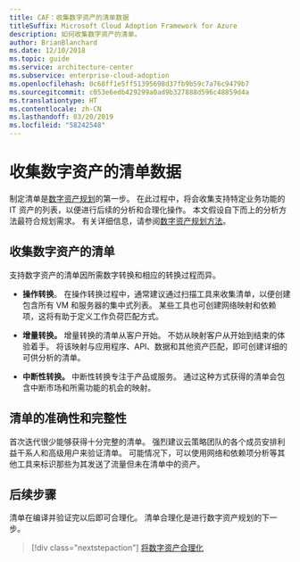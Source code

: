 ```yaml
---
title: CAF：收集数字资产的清单数据
titleSuffix: Microsoft Cloud Adoption Framework for Azure
description: 如何收集数字资产的清单。
author: BrianBlanchard
ms.date: 12/10/2018
ms.topic: guide
ms.service: architecture-center
ms.subservice: enterprise-cloud-adoption
ms.openlocfilehash: 0c68ff1e5ff51395698d37fb9b59c7a76c9479b7
ms.sourcegitcommit: c053e6edb429299a0ad9b327888d596c48859d4a
ms.translationtype: HT
ms.contentlocale: zh-CN
ms.lasthandoff: 03/20/2019
ms.locfileid: "58242548"
---
```

# <a name="gather-inventory-data-for-a-digital-estate"></a>收集数字资产的清单数据

制定清单是[数字资产规划](overview.md)的第一步。 在此过程中，将会收集支持特定业务功能的 IT 资产的列表，以便进行后续的分析和合理化操作。 本文假设自下而上的分析方法最符合规划需求。 有关详细信息，请参阅[数字资产规划方法](./approach.md)。

## <a name="take-inventory-of-a-digital-estate"></a>收集数字资产的清单

支持数字资产的清单因所需数字转换和相应的转换过程而异。

- **操作转换**。 在操作转换过程中，通常建议通过扫描工具来收集清单，以便创建包含所有 VM 和服务器的集中式列表。 某些工具也可创建网络映射和依赖项，这将有助于定义工作负荷匹配方式。

- **增量转换。** 增量转换的清单从客户开始。 不妨从映射客户从开始到结束的体验着手。 将该映射与应用程序、API、数据和其他资产匹配，即可创建详细的可供分析的清单。

- **中断性转换。** 中断性转换专注于产品或服务。 通过这种方式获得的清单会包含中断市场和所需功能的机会的映射。

## <a name="accuracy-and-completeness-of-an-inventory"></a>清单的准确性和完整性

首次迭代很少能够获得十分完整的清单。 强烈建议云策略团队的各个成员安排利益干系人和高级用户来验证清单。 可能情况下，可以使用网络和依赖项分析等其他工具来标识那些为其发送了流量但未在清单中的资产。

## <a name="next-steps"></a>后续步骤

清单在编译并验证完以后即可合理化。 清单合理化是进行数字资产规划的下一步。

> [!div class="nextstepaction"]
> [将数字资产合理化](rationalize.md)